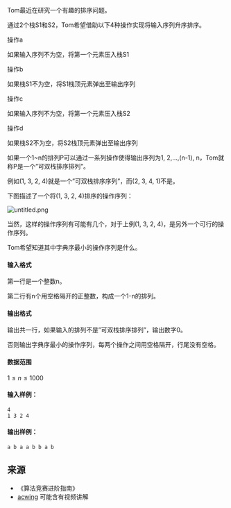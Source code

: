 Tom最近在研究一个有趣的排序问题。

通过2个栈S1和S2，Tom希望借助以下4种操作实现将输入序列升序排序。

操作a

如果输入序列不为空，将第一个元素压入栈S1

操作b

如果栈S1不为空，将S1栈顶元素弹出至输出序列

操作c

如果输入序列不为空，将第一个元素压入栈S2

操作d

如果栈S2不为空，将S2栈顶元素弹出至输出序列

如果一个1~n的排列P可以通过一系列操作使得输出序列为1, 2,…,(n-1), n，Tom就称P是一个”可双栈排序排列”。

例如(1, 3, 2, 4)就是一个”可双栈排序序列”，而(2, 3, 4, 1)不是。

下图描述了一个将(1, 3, 2, 4)排序的操作序列：

![untitled.png](/media/article/image/2019/01/15/19_6fe3ea3c18-untitled.png)

当然，这样的操作序列有可能有几个，对于上例(1, 3, 2, 4)，是另外一个可行的操作序列。

Tom希望知道其中字典序最小的操作序列是什么。

#### 输入格式

第一行是一个整数n。

第二行有n个用空格隔开的正整数，构成一个1-n的排列。

#### 输出格式

输出共一行，如果输入的排列不是”可双栈排序排列”，输出数字0。

否则输出字典序最小的操作序列，每两个操作之间用空格隔开，行尾没有空格。

#### 数据范围

$1 \le n \le 1000$

#### 输入样例：

```
4
1 3 2 4
```

#### 输出样例：

```
a b a a b b a b
```

## 来源 
- 《算法竞赛进阶指南》
- [acwing](https://www.acwing.com/problem/content/155/) 可能含有视频讲解